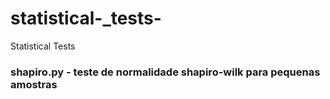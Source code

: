 # statistical-_tests-
Statistical Tests
### shapiro.py - teste de normalidade shapiro-wilk para pequenas amostras

